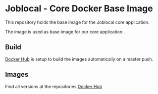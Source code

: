 # Joblocal - Core Docker Base Image

This repository holds the base image for the Joblocal core application.

The image is used as base image for our core application .

## Build

[Docker Hub](https://hub.docker.com) is setup to build the images automatically on a master push.

## Images

Find all versions at the repositories [Docker Hub](https://hub.docker.com/r/joblocal/core-docker/)
